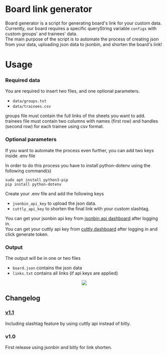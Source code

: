 # Board link generator
Board generator is a script for generating board's link for your custom data. <br>
Currently, our board requires a specific queryString variable `configs` with custom groups' and trainees' data. <br>
The main purpose of the script is to automate the process of creating json from your data, uploading json data to jsonbin, and shorten the board's link!

# Usage
### Required data
You are required to insert two files, and one optional parameters.
- `data/groups.txt`
- `data/trainees.csv` 

groups file must contain the full links of the sheets you want to add. <br>
trainees file must contain two columns with names (first row) and handles (second row) for each trainee using csv format.

### Optional parameters
If you want to automate the process even further, you can add two keys inside .env file

In order to do this process you have to install python-dotenv using the following command(s)
```
sudo apt install python3-pip
pip install python-dotenv
```

Create your .env file and add the following keys
- `jsonbin_api_key` to upload the json data.
- `cuttly_api_key` to shorten the final link with your custom slashtag.

You can get your jsonbin api key from [jsonbin api dashboard](https://jsonbin.io/api-keys) after logging in. <br>
You can get your cuttly api key from [cuttly dashboard](https://cutt.ly/edit) after logging in and click generate token. <br>

### Output
The output will be in one or two files
- `board.json` contains the json data
- `links.txt` contains all links (if api keys are applied) 

<p align="center">
  <img src="https://i.ibb.co/JKp8fmF/Screenshot-from-2021-11-22-11-07-38.png" />
</p>

## Changelog
### [v1.1](https://github.com/icpc-scu-community/board-link-generator/tree/v1.1)
Including slashtag feature by using cuttly api instead of bitly.

### v1.0
First release using jsonbin and bitly for link shorten.
